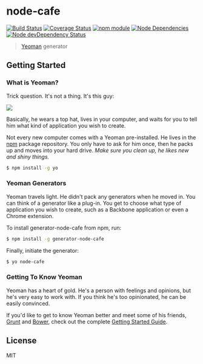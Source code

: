 # node-cafe

[![Build Status](https://secure.travis-ci.org/aslong/generator-node-cafe.png?branch=master)](https://travis-ci.org/aslong/generator-node-cafe) [![Coverage Status](https://coveralls.io/repos/aslong/generator-node-cafe/badge.png)](https://coveralls.io/r/aslong/generator-node-cafe) [![npm module](https://badge.fury.io/js/generator-node-cafe.svg)](http://badge.fury.io/js/generator-node-cafe)  [![Node Dependencies](https://david-dm.org/aslong/generator-node-cafe.png)](https://david-dm.org/aslong/generator-node-cafe.png) [![Node devDependency Status](https://david-dm.org/aslong/generator-node-cafe.png)](https://david-dm.org/aslong/generator-node-cafe#info=devDependencies)

> [Yeoman](http://yeoman.io) generator


## Getting Started

### What is Yeoman?

Trick question. It's not a thing. It's this guy:

![](http://i.imgur.com/JHaAlBJ.png)

Basically, he wears a top hat, lives in your computer, and waits for you to tell him what kind of application you wish to create.

Not every new computer comes with a Yeoman pre-installed. He lives in the [npm](https://npmjs.org) package repository. You only have to ask for him once, then he packs up and moves into your hard drive. *Make sure you clean up, he likes new and shiny things.*

```bash
$ npm install -g yo
```

### Yeoman Generators

Yeoman travels light. He didn't pack any generators when he moved in. You can think of a generator like a plug-in. You get to choose what type of application you wish to create, such as a Backbone application or even a Chrome extension.

To install generator-node-cafe from npm, run:

```bash
$ npm install -g generator-node-cafe
```

Finally, initiate the generator:

```bash
$ yo node-cafe
```

### Getting To Know Yeoman

Yeoman has a heart of gold. He's a person with feelings and opinions, but he's very easy to work with. If you think he's too opinionated, he can be easily convinced.

If you'd like to get to know Yeoman better and meet some of his friends, [Grunt](http://gruntjs.com) and [Bower](http://bower.io), check out the complete [Getting Started Guide](https://github.com/yeoman/yeoman/wiki/Getting-Started).


## License

MIT
